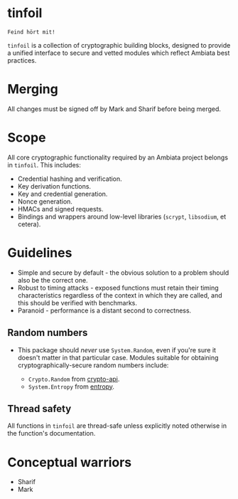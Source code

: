 tinfoil
=======

```
Feind hört mit!
```

`tinfoil` is a collection of cryptographic building blocks, designed
to provide a unified interface to secure and vetted modules which
reflect Ambiata best practices.

Merging
=======

All changes must be signed off by Mark and Sharif before being merged.

Scope
=====

All core cryptographic functionality required by an Ambiata project
belongs in `tinfoil`. This includes:

 - Credential hashing and verification.
 - Key derivation functions.
 - Key and credential generation.
 - Nonce generation.
 - HMACs and signed requests.
 - Bindings and wrappers around low-level libraries (`scrypt`,
   `libsodium`, et cetera).

Guidelines
==========

 - Simple and secure by default - the obvious solution to a problem
   should also be the correct one.
 - Robust to timing attacks - exposed functions must retain their
   timing characteristics regardless of the context in which they are
   called, and this should be verified with benchmarks.
 - Paranoid - performance is a distant second to correctness.

Random numbers
--------------

 - This package should *never* use `System.Random`, even if you're
   sure it doesn't matter in that particular case. Modules suitable for
   obtaining cryptographically-secure random numbers include:

    - `Crypto.Random` from
      [crypto-api](https://hackage.haskell.org/package/crypto-api).
    - `System.Entropy` from
      [entropy](https://hackage.haskell.org/package/entropy).

Thread safety
-------------

All functions in `tinfoil` are thread-safe unless explicitly noted
otherwise in the function's documentation.

Conceptual warriors
===================

 - Sharif
 - Mark
